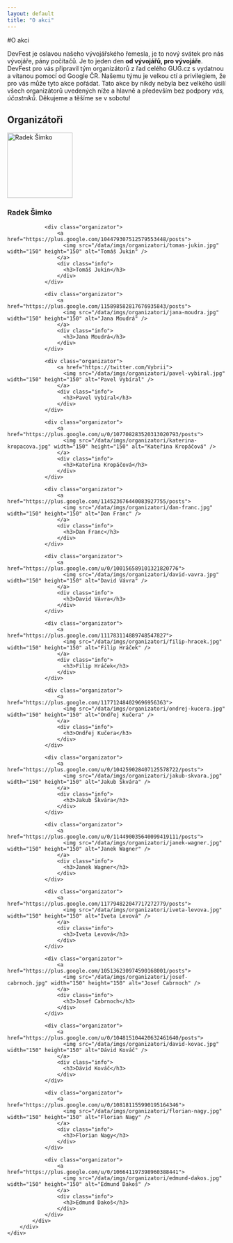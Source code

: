 ```yaml
---
layout: default
title: "O akci"
---
```


#O akci
	
DevFest je oslavou našeho vývojářského řemesla, je to nový svátek pro nás vývojáře, pány počítačů. Je to jeden den **od vývojářů, pro vývojáře**. DevFest pro vás připravil tým organizátorů z řad celého GUG.cz s vydatnou a vítanou pomocí od Google ČR. Našemu týmu je velkou ctí a privilegiem, že pro vás může tyto akce pořádat. Tato akce by nikdy nebyla bez velkého úsilí všech organizátorů uvedených níže a hlavně a především bez podpory *vás, účastníků*. Děkujeme a těšíme se v sobotu!

<section id="about">
	<div class="row">
		<div class="span12">
			<h2>Organizátoři</h2>
			<div id="organizators">
				<div class="organizator">
					<a href="https://plus.google.com/105226520260545998888/posts">
				      <img src="/data/imgs/organizatori/radek-simko.jpg" width="150" height="150" alt="Radek Šimko" />
				    </a>
				    <div class="info">
				      <h3>Radek Šimko</h3>
				    </div>
				</div>

				<div class="organizator">
					<a href="https://plus.google.com/104479307512579553448/posts">
				      <img src="/data/imgs/organizatori/tomas-jukin.jpg" width="150" height="150" alt="Tomáš Jukin" />
				    </a>
				    <div class="info">
				      <h3>Tomáš Jukin</h3>
				    </div>
				</div>

				<div class="organizator">
					<a href="https://plus.google.com/115898582817676935843/posts">
				      <img src="/data/imgs/organizatori/jana-moudra.jpg" width="150" height="150" alt="Jana Moudrá" />
				    </a>
				    <div class="info">
				      <h3>Jana Moudrá</h3>
				    </div>
				</div>

				<div class="organizator">
					<a href="https://twitter.com/Vybrii">
				      <img src="/data/imgs/organizatori/pavel-vybiral.jpg" width="150" height="150" alt="Pavel Vybíral" />
				    </a>
				    <div class="info">
				      <h3>Pavel Vybíral</h3>
				    </div>
				</div>

				<div class="organizator">
					<a href="https://plus.google.com/u/0/107708283520313020793/posts">
				      <img src="/data/imgs/organizatori/katerina-kropacova.jpg" width="150" height="150" alt="Kateřina Kropáčová" />
				    </a>
				    <div class="info">
				      <h3>Kateřina Kropáčová</h3>
				    </div>
				</div>

				<div class="organizator">
					<a href="https://plus.google.com/114523676440083927755/posts">
				      <img src="/data/imgs/organizatori/dan-franc.jpg" width="150" height="150" alt="Dan Franc" />
				    </a>
				    <div class="info">
				      <h3>Dan Franc</h3>
				    </div>
				</div>

				<div class="organizator">
					<a href="https://plus.google.com/u/0/100156589101321820776">
				      <img src="/data/imgs/organizatori/david-vavra.jpg" width="150" height="150" alt="David Vávra" />
				    </a>
				    <div class="info">
				      <h3>David Vávra</h3>
				    </div>
				</div>

				<div class="organizator">
					<a href="https://plus.google.com/111783114889748547827">
				      <img src="/data/imgs/organizatori/filip-hracek.jpg" width="150" height="150" alt="Filip Hráček" />
				    </a>
				    <div class="info">
				      <h3>Filip Hráček</h3>
				    </div>
				</div>

				<div class="organizator">
					<a href="https://plus.google.com/117712484029696956363">
				      <img src="/data/imgs/organizatori/ondrej-kucera.jpg" width="150" height="150" alt="Ondřej Kučera" />
				    </a>
				    <div class="info">
				      <h3>Ondřej Kučera</h3>
				    </div>
				</div>

				<div class="organizator">
					<a href="https://plus.google.com/u/0/104259028407125578722/posts">
				      <img src="/data/imgs/organizatori/jakub-skvara.jpg" width="150" height="150" alt="Jakub Škvára" />
				    </a>
				    <div class="info">
				      <h3>Jakub Škvára</h3>
				    </div>
				</div>

				<div class="organizator">
					<a href="https://plus.google.com/u/0/114490035640099419111/posts">
				      <img src="/data/imgs/organizatori/janek-wagner.jpg" width="150" height="150" alt="Janek Wagner" />
				    </a>
				    <div class="info">
				      <h3>Janek Wagner</h3>
				    </div>
				</div>

				<div class="organizator">
					<a href="https://plus.google.com/117794822047717272779/posts">
				      <img src="/data/imgs/organizatori/iveta-levova.jpg" width="150" height="150" alt="Iveta Levová" />
				    </a>
				    <div class="info">
				      <h3>Iveta Levová</h3>
				    </div>
				</div>				

				<div class="organizator">
					<a href="https://plus.google.com/105136230974590168001/posts">
				      <img src="/data/imgs/organizatori/josef-cabrnoch.jpg" width="150" height="150" alt="Josef Cabrnoch" />
				    </a>
				    <div class="info">
				      <h3>Josef Cabrnoch</h3>
				    </div>
				</div>

				<div class="organizator">
					<a href="https://plus.google.com/u/0/104815104420632461640/posts">
				      <img src="/data/imgs/organizatori/david-kovac.jpg" width="150" height="150" alt="Dávid Kováč" />
				    </a>
				    <div class="info">
				      <h3>Dávid Kováč</h3>
				    </div>
				</div>

				<div class="organizator">
					<a href="https://plus.google.com/u/0/108181155990195164346">
				      <img src="/data/imgs/organizatori/florian-nagy.jpg" width="150" height="150" alt="Florian Nagy" />
				    </a>
				    <div class="info">
				      <h3>Florian Nagy</h3>
				    </div>
				</div>

				<div class="organizator">
					<a href="https://plus.google.com/u/0/106641197398960388441">
				      <img src="/data/imgs/organizatori/edmund-dakos.jpg" width="150" height="150" alt="Edmund Dakoš" />
				    </a>
				    <div class="info">
				      <h3>Edmund Dakoš</h3>
				    </div>
				</div>
			</div>
		</div>
	</div>
</section>

